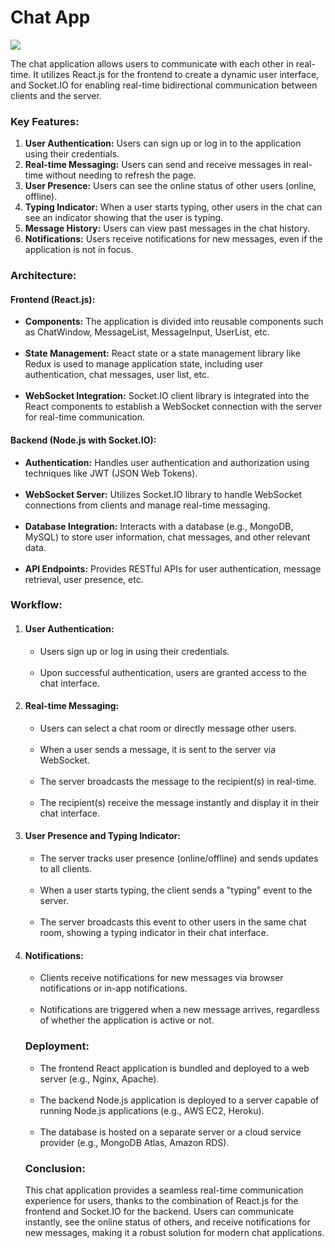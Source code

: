 <h1>Chat App</h1>

<img src="https://nikhilcode01.netlify.app/assets/img/portfolio/project%20(1).jpeg" />

The chat application allows users to communicate with each other in real-time. It utilizes React.js for 
the frontend to create a dynamic user interface, and Socket.IO for enabling real-time bidirectional communication 
between clients and the server.

<h3>Key Features:</h3>

<ol>
<li><b> User Authentication:</b> Users can sign up or log in to the application using their credentials.</li>
<li><b> Real-time Messaging:</b> Users can send and receive messages in real-time without needing to refresh the page.</li>
<li><b> User Presence:</b> Users can see the online status of other users (online, offline).</li>
<li><b> Typing Indicator:</b> When a user starts typing, other users in the chat can see an indicator showing that the user is typing.</li>
<li><b> Message History:</b> Users can view past messages in the chat history.</li>
<li><b> Notifications:</b> Users receive notifications for new messages, even if the application is not in focus.</li>
</ol>

<h3>Architecture:</h3>
<h4>Frontend (React.js):</h4>

<ul>
<li><b> Components:</b> The application is divided into reusable components such as ChatWindow, MessageList, MessageInput, UserList, etc.</li><br>
<li><b> State Management:</b> React state or a state management library like Redux is used to manage application state, including user authentication, chat messages, user list, etc.</li><br>
<li><b> WebSocket Integration:</b> Socket.IO client library is integrated into the React components to establish a WebSocket connection with the server for real-time communication.</li>
</ul>

<h4>Backend (Node.js with Socket.IO):</h4>
<ul>
<li><b> Authentication:</b> Handles user authentication and authorization using techniques like JWT (JSON Web Tokens).</li><br>
<li><b> WebSocket Server:</b> Utilizes Socket.IO library to handle WebSocket connections from clients and manage real-time messaging.</li><br>
<li><b> Database Integration:</b> Interacts with a database (e.g., MongoDB, MySQL) to store user information, chat messages, and other relevant data.</li><br>
<li><b> API Endpoints:</b> Provides RESTful APIs for user authentication, message retrieval, user presence, etc.</li>
</ul>

<h3>Workflow:</h3>
<ol>
<li><h4> User Authentication:</h4></li>

<ul>
<li> Users sign up or log in using their credentials.</li><br>
<li> Upon successful authentication, users are granted access to the chat interface.</li>
</ul>

<li><h4> Real-time Messaging:</h4></li>

<ul>
<li> Users can select a chat room or directly message other users.</li><br>
<li> When a user sends a message, it is sent to the server via WebSocket.</li><br>
<li> The server broadcasts the message to the recipient(s) in real-time.</li><br>
<li> The recipient(s) receive the message instantly and display it in their chat interface.</li>
</ul>

<li><h4> User Presence and Typing Indicator:</h4></li>

<ul>
<li> The server tracks user presence (online/offline) and sends updates to all clients.</li><br>
<li> When a user starts typing, the client sends a "typing" event to the server.</li><br>
<li> The server broadcasts this event to other users in the same chat room, showing a typing indicator in their chat interface.</li>
</ul>

<li><h4> Notifications:</h4></li>

<ul>
<li> Clients receive notifications for new messages via browser notifications or in-app notifications.</li><br>
<li> Notifications are triggered when a new message arrives, regardless of whether the application is active or not.</li>
</ul>

<h3>Deployment:</h3>

<ul>
<li> The frontend React application is bundled and deployed to a web server (e.g., Nginx, Apache).</li><br>
<li>The backend Node.js application is deployed to a server capable of running Node.js applications (e.g., AWS EC2, Heroku).</li><br>
<li>The database is hosted on a separate server or a cloud service provider (e.g., MongoDB Atlas, Amazon RDS).</li>
</ul>

<h3>Conclusion:</h3>

This chat application provides a seamless real-time communication experience for users, thanks to the combination of React.js 
for the frontend and Socket.IO for the backend. Users can communicate instantly, see the online status of others, and receive 
notifications for new messages, making it a robust solution for modern chat applications.
